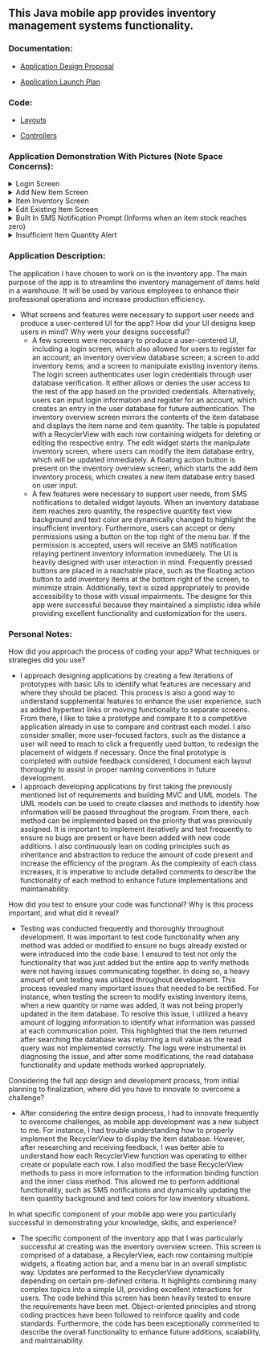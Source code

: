 ## This Java mobile app provides inventory management systems functionality.

### Documentation:
- [Application Design Proposal](https://github.com/CHenshaw010/Mobile-App-Development/blob/main/App%20Design%20Proposal.pdf)

- [Application Launch Plan](https://github.com/CHenshaw010/Mobile-App-Development/blob/main/App%20Launch%20Plan.pdf)

### Code:
- [Layouts](https://github.com/CHenshaw010/Mobile-App-Development/tree/main/app/src/main/res/layout)

- [Controllers](https://github.com/CHenshaw010/Mobile-App-Development/tree/main/app/src/main/java/com/zybooks/christianhenshawprojecttwo)

### Application Demonstration With Pictures (Note Space Concerns):
<details>
  <summary>Login Screen</summary>

  ![Login Screen](https://github.com/CHenshaw010/Mobile-App-Development/blob/7eb5098b9e37fd98ca3d57bcfbacc54aea39ebba/App%20Demo%20Pictures/Login_Screen.png)

</details>

<details>
  <summary>Add New Item Screen</summary>

  ![Add New Item Screen](https://github.com/CHenshaw010/Mobile-App-Development/blob/7eb5098b9e37fd98ca3d57bcfbacc54aea39ebba/App%20Demo%20Pictures/Add_New_Item_Screen.png)

</details>

<details>
  <summary>Item Inventory Screen</summary>

  ![Item Inventory Screen](https://github.com/CHenshaw010/Mobile-App-Development/blob/7eb5098b9e37fd98ca3d57bcfbacc54aea39ebba/App%20Demo%20Pictures/Item_Inventory_Screen.png)

</details>

<details>
  <summary>Edit Existing Item Screen</summary>

  ![Edit Existing Item Screen](https://github.com/CHenshaw010/Mobile-App-Development/blob/7eb5098b9e37fd98ca3d57bcfbacc54aea39ebba/App%20Demo%20Pictures/Edit_Item_Screen.png)

</details>

<details>
  <summary>Built In SMS Notification Prompt (Informs when an item stock reaches zero)</summary>

  ![Built In SMS Notification Prompt](https://github.com/CHenshaw010/Mobile-App-Development/blob/7eb5098b9e37fd98ca3d57bcfbacc54aea39ebba/App%20Demo%20Pictures/Built_In_SMS_Notifications.png)

</details>

<details>
  <summary>Insufficient Item Quantity Alert</summary>

  ![Insufficient Item Quantity Alert](https://github.com/CHenshaw010/Mobile-App-Development/blob/7eb5098b9e37fd98ca3d57bcfbacc54aea39ebba/App%20Demo%20Pictures/Insufficient_Item_Quantity_Alert.png)

</details>

### Application Description:
The application I have chosen to work on is the inventory app. The main purpose of the app is to streamline the inventory management of items held in a warehouse. It will be used by various employees to enhance their professional operations and increase production efficiency.
- What screens and features were necessary to support user needs and produce a user-centered UI for the app? How did your UI designs keep users in mind? Why were your designs successful?
  - A few screens were necessary to produce a user-centered UI, including a login screen, which also allowed for users to register for an account; an inventory overview database screen; a screen to add inventory items; and a screen to manipulate existing inventory items. The login screen authenticates user login credentials through user database verification. It either allows or denies the user access to the rest of the app based on the provided credentials. Alternatively, users can input login information and register for an account, which creates an entry in the user database for future authentication. The inventory overview screen mirrors the contents of the item database and displays the item name and item quantity. The table is populated with a RecyclerView with each row containing widgets for deleting or editing the respective entry. The edit widget starts the manipulate inventory screen, where users can modify the item database entry, which will be updated immediately. A floating action button is present on the inventory overview screen, which starts the add item inventory process, which creates a new item database entry based on user input.
  - A few features were necessary to support user needs, from SMS notifications to detailed widget layouts. When an inventory database item reaches zero quantity, the respective quantity text view background and text color are dynamically changed to highlight the insufficient inventory. Furthermore, users can accept or deny permissions using a button on the top right of the menu bar. If the permission is accepted, users will receive an SMS notification relaying pertinent inventory information immediately. The UI is heavily designed with user interaction in mind. Frequently pressed buttons are placed in a reachable place, such as the floating action button to add inventory items at the bottom right of the screen, to minimize strain. Additionally, text is sized appropriately to provide accessibility to those with visual impairments. The designs for this app were successful because they maintained a simplistic idea while providing excellent functionality and customization for the users.

### Personal Notes:
How did you approach the process of coding your app? What techniques or strategies did you use?
- I approach designing applications by creating a few iterations of prototypes with basic UIs to identify what features are necessary and where they should be placed. This process is also a good way to understand supplemental features to enhance the user experience, such as added hypertext links or moving functionality to separate screens. From there, I like to take a prototype and compare it to a competitive application already in use to compare and contrast each model. I also consider smaller, more user-focused factors, such as the distance a user will need to reach to click a frequently used button, to redesign the placement of widgets if necessary. Once the final prototype is completed with outside feedback considered, I document each layout thoroughly to assist in proper naming conventions in future development.
- I approach developing applications by first taking the previously mentioned list of requirements and building MVC and UML models. The UML models can be used to create classes and methods to identify how information will be passed throughout the program. From there, each method can be implemented based on the priority that was previously assigned. It is important to implement iteratively and test frequently to ensure no bugs are present or have been added with new code additions. I also continuously lean on coding principles such as inheritance and abstraction to reduce the amount of code present and increase the efficiency of the program. As the complexity of each class increases, it is imperative to include detailed comments to describe the functionality of each method to enhance future implementations and maintainability.

How did you test to ensure your code was functional? Why is this process important, and what did it reveal?
- Testing was conducted frequently and thoroughly throughout development. It was important to test code functionality when any method was added or modified to ensure no bugs already existed or were introduced into the code base. I ensured to test not only the functionality that was just added but the entire app to verify methods were not having issues communicating together. In doing so, a heavy amount of unit testing was utilized throughout development. This process revealed many important issues that needed to be rectified. For instance, when testing the screen to modify existing inventory items, when a new quantity or name was added, it was not being properly updated in the item database. To resolve this issue, I utilized a heavy amount of logging information to identify what information was passed at each communication point. This highlighted that the item returned after searching the database was returning a null value as the read query was not implemented correctly. The logs were instrumental in diagnosing the issue, and after some modifications, the read database functionality and update methods worked appropriately.

Considering the full app design and development process, from initial planning to finalization, where did you have to innovate to overcome a challenge?
- After considering the entire design process, I had to innovate frequently to overcome challenges, as mobile app development was a new subject to me. For instance, I had trouble understanding how to properly implement the RecyclerView to display the item database. However, after researching and receiving feedback, I was better able to understand how each RecyclerView function was operating to either create or populate each row. I also modified the base RecyclerView methods to pass in more information to the information binding function and the inner class method. This allowed me to perform additional functionality, such as SMS notifications and dynamically updating the item quantity background and text colors for low inventory situations.

In what specific component of your mobile app were you particularly successful in demonstrating your knowledge, skills, and experience?
- The specific component of the inventory app that I was particularly successful at creating was the inventory overview screen. This screen is comprised of a database, a RecylerView, each row containing multiple widgets, a floating action bar, and a menu bar in an overall simplistic way. Updates are performed to the RecyclerView dynamically depending on certain pre-defined criteria. It highlights combining many complex topics into a simple UI, providing excellent interactions for users. The code behind this screen has been heavily tested to ensure the requirements have been met. Object-oriented principles and strong coding practices have been followed to reinforce quality and code standards. Furthermore, the code has been exceptionally commented to describe the overall functionality to enhance future additions, scalability, and maintainability.
